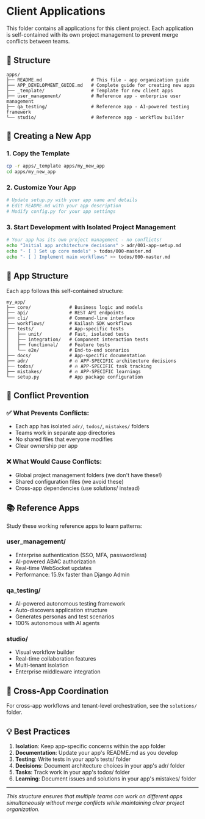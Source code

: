 # Client Applications

This folder contains all applications for this client project. Each application is self-contained with its own project management to prevent merge conflicts between teams.

## 📁 Structure

```
apps/
├── README.md                  # This file - app organization guide
├── APP_DEVELOPMENT_GUIDE.md   # Complete guide for creating new apps
├── _template/                 # Template for new client apps
├── user_management/           # Reference app - enterprise user management
├── qa_testing/                # Reference app - AI-powered testing framework  
└── studio/                    # Reference app - workflow builder
```

## 🚀 Creating a New App

### 1. Copy the Template
```bash
cp -r apps/_template apps/my_new_app
cd apps/my_new_app
```

### 2. Customize Your App
```bash
# Update setup.py with your app name and details
# Edit README.md with your app description
# Modify config.py for your app settings
```

### 3. Start Development with Isolated Project Management
```bash
# Your app has its own project management - no conflicts!
echo "Initial app architecture decisions" > adr/001-app-setup.md
echo "- [ ] Set up core models" > todos/000-master.md
echo "- [ ] Implement main workflows" >> todos/000-master.md
```

## 🔧 App Structure

Each app follows this self-contained structure:

```
my_app/
├── core/              # Business logic and models
├── api/               # REST API endpoints
├── cli/               # Command-line interface
├── workflows/         # Kailash SDK workflows
├── tests/             # App-specific tests
│   ├── unit/          # Fast, isolated tests
│   ├── integration/   # Component interaction tests
│   ├── functional/    # Feature tests
│   └── e2e/           # End-to-end scenarios
├── docs/              # App-specific documentation
├── adr/               # 🔥 APP-SPECIFIC architecture decisions
├── todos/             # 🔥 APP-SPECIFIC task tracking
├── mistakes/          # 🔥 APP-SPECIFIC learnings
└── setup.py           # App package configuration
```

## 🚫 Conflict Prevention

### ✅ What Prevents Conflicts:
- Each app has isolated `adr/`, `todos/`, `mistakes/` folders
- Teams work in separate app directories
- No shared files that everyone modifies
- Clear ownership per app

### ❌ What Would Cause Conflicts:
- Global project management folders (we don't have these!)
- Shared configuration files (we avoid these)
- Cross-app dependencies (use solutions/ instead)

## 📚 Reference Apps

Study these working reference apps to learn patterns:

### **user_management/**
- Enterprise authentication (SSO, MFA, passwordless)
- AI-powered ABAC authorization
- Real-time WebSocket updates
- Performance: 15.9x faster than Django Admin

### **qa_testing/**
- AI-powered autonomous testing framework
- Auto-discovers application structure
- Generates personas and test scenarios
- 100% autonomous with AI agents

### **studio/**
- Visual workflow builder
- Real-time collaboration features
- Multi-tenant isolation
- Enterprise middleware integration

## 🔄 Cross-App Coordination

For cross-app workflows and tenant-level orchestration, see the `solutions/` folder.

## 💡 Best Practices

1. **Isolation**: Keep app-specific concerns within the app folder
2. **Documentation**: Update your app's README.md as you develop
3. **Testing**: Write tests in your app's tests/ folder
4. **Decisions**: Document architecture choices in your app's adr/ folder
5. **Tasks**: Track work in your app's todos/ folder
6. **Learning**: Document issues and solutions in your app's mistakes/ folder

---

*This structure ensures that multiple teams can work on different apps simultaneously without merge conflicts while maintaining clear project organization.*